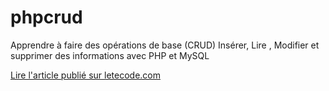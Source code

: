 # phpcrud

Apprendre à faire des opérations de base (CRUD) Insérer, Lire , Modifier et supprimer des informations avec PHP et MySQL

[Lire l'article publié sur letecode.com](https://www.letecode.com/php-mysql-pour-debutant-application-crud-inserer-lire-modifier-et-supprimer)
